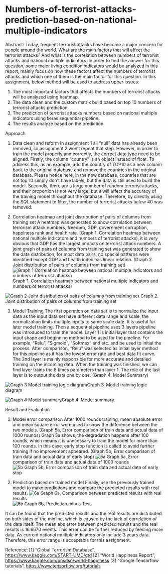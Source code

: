 # Numbers-of-terrorist-attacks-prediction-based-on-national-multiple-indicators

Abstract:
Today, frequent terrorist attacks have become a major concern for people around the world. What are the main factors that will affect the terrorist attacks? And what is the correlation between numbers of terrorist attacks and national multiple indicators. In order to find the answer for this question, some major living condition indicators would be analyzed in this report, mainly focus on how these factors affect the numbers of terrorist attacks and which one of them is the main factor for this question. In this assignment, below method will be used to address upper issues:
1)	The most important factors that affects the numbers of terrorist attacks will be analyzed using heatmap.
2)	The data clean and the custom matrix build based on top 10 numbers of terrorist attacks prediction.
3)	The prediction of terrorist attacks numbers based on national multiple indicators using keras sequential pipeline.
4)	The results analyze based on the prediction.

Approach
1)	Data clean and reform
In assignment 1 all “null” data has already been removed, so assignment 2 won’t repeat that step. However, in order to train the model properly and correctly, the correct data type need to be aligned. Firstly, the column “country” is an object instead of float. To address this, as an example, add the country of TOP10 as a new column back to the original database and remove the countries in the original database. Please notice here, in the new database, countries that are not top 10 simply don't have labels, but the data is still used to build the model. Secondly, there are a large number of random terrorist attacks, and their proportion is not very large, but it will affect the accuracy of the training model throughout the database. Therefore, by directly using the SQL statement to filter, the number of terrorist attacks below 40 was removed.

2)	Correlation heatmap and joint distribution of pairs of columns from training set
A heatmap was generated to show correlation between terrorism attack numbers, freedom, GDP, government corruption, happiness rank and health rate. (Graph 1. Correlation heatmap between national multiple indicators and numbers of terrorist attacks), it is very obvious that GDP has the largest impacts on terrorist attack numbers.
A joint graph of pairs of columns from training set was generated to show the data distribution, for most data pairs, no special patterns were identified except GDP and health index has linear relation. (Graph 2. Joint distribution of pairs of columns from training set)
![Graph 1  Correlation heatmap between national multiple indicators and numbers of terrorist attacks)](https://user-images.githubusercontent.com/40677817/69894196-9842c900-1370-11ea-8283-9ea4e221384c.png)
Graph 1. Correlation heatmap between national multiple indicators and numbers of terrorist attacks)

![Graph 2  Joint distribution of pairs of columns from training set](https://user-images.githubusercontent.com/40677817/69894203-b1e41080-1370-11ea-9e7d-269a213af8c2.png)
Graph 2. Joint distribution of pairs of columns from training set


3)	Model Training
The first operation on data set is to normalize the input data as the input data set have different data range and scale, the normalization limits multiple inputs to same scale date. It is useful for later model training.
Then a sequential pipeline uses 3 layers pipeline was introduced to train the model. Layer 1 is initial layer that contains the input shape and beginning method to be used for the pipeline. For example, “Relu”, “Sigmoid”, “Softmax” and etc. and be used to initial the process. After comparison, “Relu” was selected as initial layer method for this pipeline as it has the lowest error rate and best data fit curve.
The 2nd layer is mainly responsible for more accurate and detailed training on the incoming data. When the training was finished, we can find layer trains the 8 times parameters than layer 1. The role of the last layer is to output the data one by one. (Graph 4. Model Summary)
 
![Graph 3  Model training logic diagram](https://user-images.githubusercontent.com/40677817/69894208-ca542b00-1370-11ea-8a73-52c6f7ff77b4.png)Graph 3. Model training logic diagram

![Graph 4  Model summary](https://user-images.githubusercontent.com/40677817/69894215-de982800-1370-11ea-9e06-b1651df0b980.png)Graph 4. Model summary



Result and Evaluation
1)	Model error comparison
After 1000 rounds training, mean absolute error and mean square error were used to show the difference between the two models. (Graph 5a, Error comparison of train data and actual data of 1000 rounds)
Graph 5a shows, the degradation happens after 100 rounds, which means it is unncessary to train the model for more than 100 rounds. In this case, early stop function is called to avoid further training if no improvement appeared. (Graph 5b, Error comparison of train data and actual data of early stop)
  ![5a](https://user-images.githubusercontent.com/40677817/69894231-04bdc800-1371-11ea-99c3-a0468409dbe8.png)
  Graph 5a, Error comparison of train data and actual data of 1000 rounds  
  ![5b](https://user-images.githubusercontent.com/40677817/69894232-04bdc800-1371-11ea-8e6f-1f4178f3e225.png)
 Graph 5b, Error comparison of train data and actual data of early stop

2)	Prediction based on trained model
Finally, use the previously trained model to make predictions and compare the predicted results with real results.
![6a](https://user-images.githubusercontent.com/40677817/69894229-04253180-1371-11ea-8374-28606f2ca497.png)
Graph 6a, Comparison between predicted results with real results   
![6b](https://user-images.githubusercontent.com/40677817/69894230-04253180-1371-11ea-99c7-165962c3fe01.png)
Graph 6b, Prediction minus Test

It can be found that the predicted results and the real results are distributed on both sides of the midline, which is caused by the lack of correlation of the data itself. The mean abs error between predicted results and the real results is 16.6570 events. This error can be further reduced by feeding more data. As current 
national multiple indicators only include 3 years data. Therefore, this error range is acceptable for this assignment. 



Reference:
[1] “Global Terrorism Database”,
https://www.kaggle.com/START-UMD/gtd
[2] “World Happiness Report”,
https://www.kaggle.com/unsdsn/world-happiness
[3] “Google Tensorflow tutorials”,
https://www.tensorflow.org/tutorials
